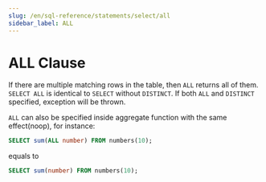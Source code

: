 ```yaml
---
slug: /en/sql-reference/statements/select/all
sidebar_label: ALL
---
```


# ALL Clause

If there are multiple matching rows in the table, then `ALL` returns all of them. `SELECT ALL` is identical to `SELECT` without `DISTINCT`. If both `ALL` and `DISTINCT` specified, exception will be thrown.


`ALL` can also be specified inside aggregate function with the same effect(noop), for instance:

```sql
SELECT sum(ALL number) FROM numbers(10);
```
equals to

```sql
SELECT sum(number) FROM numbers(10);
```


